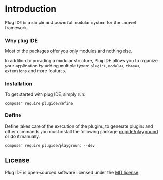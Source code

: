 # Introduction

Plug IDE is a simple and powerful modular system for the Laravel framework.

### Why plug IDE

Most of the packages offer you only modules and nothing else.

In addition to providing a modular structure, Plug IDE allows you to organize your application by adding multiple types: `plugins`, `modules`, `themes`, `extensions` and more features.

### Installation

To get started with plug IDE, simply run:

    composer require plugide/define

### Define 

Define takes care of the execution of the plugins, to generate plugins and other commands you must install the following package [plugide/playground](https://github.com/plugide/playground) or do it manually.

    composer require plugide/playground --dev

## License

Plug IDE is open-sourced software licensed under the [MIT license](https://opensource.org/licenses/MIT).
